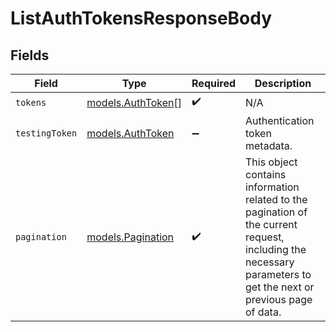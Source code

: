 # ListAuthTokensResponseBody


## Fields

| Field                                                                                                                                                           | Type                                                                                                                                                            | Required                                                                                                                                                        | Description                                                                                                                                                     |
| --------------------------------------------------------------------------------------------------------------------------------------------------------------- | --------------------------------------------------------------------------------------------------------------------------------------------------------------- | --------------------------------------------------------------------------------------------------------------------------------------------------------------- | --------------------------------------------------------------------------------------------------------------------------------------------------------------- |
| `tokens`                                                                                                                                                        | [models.AuthToken](../models/authtoken.md)[]                                                                                                                    | :heavy_check_mark:                                                                                                                                              | N/A                                                                                                                                                             |
| `testingToken`                                                                                                                                                  | [models.AuthToken](../models/authtoken.md)                                                                                                                      | :heavy_minus_sign:                                                                                                                                              | Authentication token metadata.                                                                                                                                  |
| `pagination`                                                                                                                                                    | [models.Pagination](../models/pagination.md)                                                                                                                    | :heavy_check_mark:                                                                                                                                              | This object contains information related to the pagination of the current request, including the necessary parameters to get the next or previous page of data. |